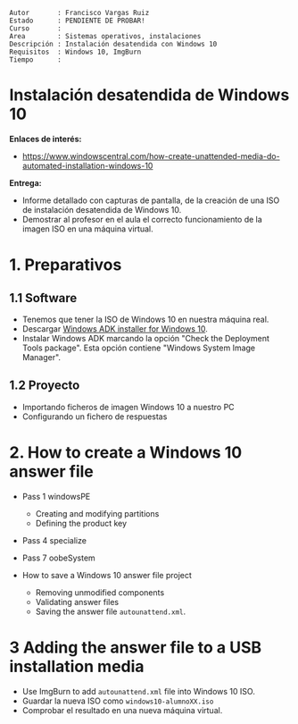 
```
Autor       : Francisco Vargas Ruiz
Estado      : PENDIENTE DE PROBAR!
Curso       :
Area        : Sistemas operativos, instalaciones
Descripción : Instalación desatendida con Windows 10
Requisitos  : Windows 10, ImgBurn
Tiempo      :
```

# Instalación desatendida de Windows 10

**Enlaces de interés:**
* https://www.windowscentral.com/how-create-unattended-media-do-automated-installation-windows-10

**Entrega:**
* Informe detallado con capturas de pantalla, de la creación de una ISO de instalación desatendida de Windows 10.
* Demostrar al profesor en el aula el correcto funcionamiento de la imagen ISO en una máquina virtual.

# 1. Preparativos

## 1.1 Software

* Tenemos que tener la ISO de Windows 10 en nuestra máquina real.
* Descargar [Windows ADK installer for Windows 10](https://go.microsoft.com/fwlink/?linkid=873065).
* Instalar Windows ADK marcando la opción "Check the Deployment Tools package". Esta opción contiene "Windows System Image Manager".

## 1.2 Proyecto

* Importando ficheros de imagen Windows 10 a nuestro PC
* Configurando un fichero de respuestas

# 2. How to create a Windows 10 answer file

* Pass 1 windowsPE
    * Creating and modifying partitions
    * Defining the product key
* Pass 4 specialize
* Pass 7 oobeSystem

* How to save a Windows 10 answer file project
    * Removing unmodified components
    * Validating answer files
    * Saving the answer file `autounattend.xml`.

# 3 Adding the answer file to a USB installation media

* Use ImgBurn to add `autounattend.xml` file into Windows 10 ISO.
* Guardar la nueva ISO como `windows10-alumnoXX.iso`
* Comprobar el resultado en una nueva máquina virtual.
